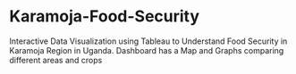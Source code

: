 # Karamoja-Food-Security
Interactive Data Visualization using Tableau to Understand Food Security in Karamoja Region in Uganda. Dashboard has a Map and Graphs comparing different areas and crops
